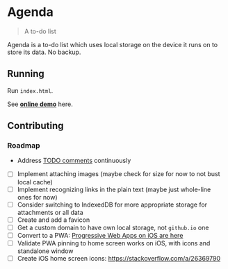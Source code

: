 # Agenda

> A to-do list

Agenda is a to-do list which uses local storage on the device it runs on to store its data. No backup.

## Running

Run `index.html`.

See [**online demo**](https://tomashubelbauer.github.io/agenda/) here.

## Contributing

### Roadmap

- Address [TODO comments](https://github.com/TomasHubelbauer/agenda/search?q=todo) continuously
- [ ] Implement attaching images (maybe check for size for now to not bust local cache)
- [ ] Implement recognizing links in the plain text (maybe just whole-line ones for now)
- [ ] Consider switching to IndexedDB for more appropriate storage for attachments or all data
- [ ] Create and add a favicon
- [ ] Get a custom domain to have own local storage, not `github.io` one
- [ ] Convert to a PWA: [Progressive Web Apps on iOS are here](https://medium.com/@firt/progressive-web-apps-on-ios-are-here-d00430dee3a7)
- [ ] Validate PWA pinning to home screen works on iOS, with icons and standalone window
- [ ] Create iOS home screen icons: https://stackoverflow.com/a/26369790
